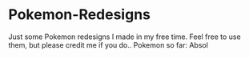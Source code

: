 # Pokemon-Redesigns
Just some Pokemon redesigns I made in my free time. Feel free to use them, but please credit me if you do..
Pokemon so far: Absol
